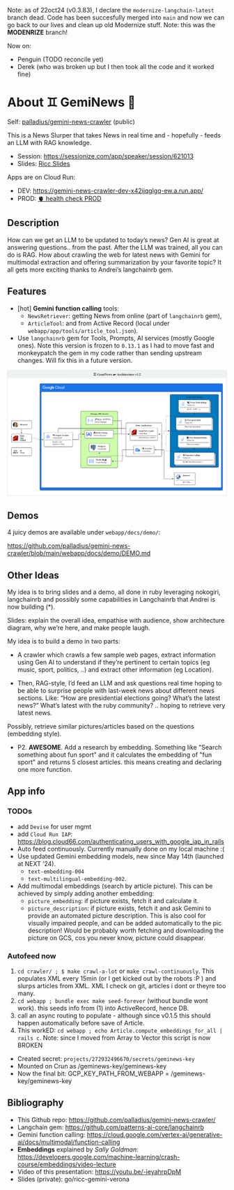 Note: as of 22oct24 (v0.3.83), I declare the `modernize-langchain-latest` branch dead.
Code has been succesfully merged into `main` and now we can go back to our lives and clean up old
Modernize stuff.
Note: this was the **MODENRIZE** branch!

Now on:

* Penguin (TODO reconcile yet)
* Derek (who was broken up but I then took all the code and it worked fine)

# About ♊️ GemiNews 📰

Self: [palladius/gemini-news-crawler](https://github.com/palladius/gemini-news-crawler) (public)

This is a News Slurper that takes News in real time and - hopefully - feeds an LLM with RAG knowledge.

* Session: https://sessionize.com/app/speaker/session/621013
* Slides: [Ricc Slides](https://docs.google.com/presentation/d/11R5TbqPRsdeMdqN_1vFRS9v7qFRvOvpxTAFPOd-kfaE/edit#slide=id.g259ddd8dc87_0_2049)

Apps are on Cloud Run:

* DEV: https://gemini-news-crawler-dev-x42ijqglgq-ew.a.run.app/
* PROD: [🫀 health check PROD](https://gemini-news-crawler-prod-x42ijqglgq-ew.a.run.app/up)

## Description

How can we get an LLM to be updated to today’s news?
Gen AI is great at answering questions.. from the past. After the LLM was trained, all you can do is RAG.
How about crawling the web for latest news with Gemini for multimodal extraction and offering summarization by your favorite topic?
It all gets more exciting thanks to Andrei’s langchainrb gem.

## Features

* [hot] **Gemini function calling** tools:
    * `NewsRetriever`: getting News from online (part of `langchainrb` gem),
    * `ArticleTool`: and from Active Record (local under `webapp/app/tools/article_tool.json`).
* Use `langchainrb` gem for Tools, Prompts, AI services (mostly Google ones). Note this version is frozen to `0.13.1` as I had to move fast and monkeypatch the gem in my code rather than sending upstream changes. Will fix this in a future version.

![App Architecture](https://github.com/palladius/gemini-news-crawler/blob/main/docs/GeminewsArchitecture.png?raw=true "Architecture")

## Demos

4 juicy demos are available under `webapp/docs/demo/`:

https://github.com/palladius/gemini-news-crawler/blob/main/webapp/docs/demo/DEMO.md

## Other Ideas

My idea is to bring slides and a demo, all done in ruby leveraging nokogiri, langchainrb and possibly some capabilities in Langchainrb that Andrei is now building (*).

Slides: explain the overall idea, empathise with audience, show architecture diagram, why we’re here, and make people laugh.

My idea is to build a demo in two parts:

* A crawler which crawls a few sample web pages, extract information using Gen AI to understand if they’re pertinent to certain topics (eg music, sport, politics, ..) and extract other information (eg Location).

* Then, RAG-style, I’d feed an LLM and ask questions real time hoping to be able to surprise people with last-week news about different news sections. Like:
“How are presidential elections going? What’s the latest news?”
What’s latest with the ruby community? .. hoping to retrieve very latest news.

Possibly, retrieve similar pictures/articles based on the questions (embedding style).

* P2. **AWESOME**. Add a research by embedding. Something like "Search something about fun sport" and it calculates the embedding of "fun sport" and returns 5 closest articles. this means creating and declaring one more function.


## App info

### TODOs

* add `Devise` for user mgmt
* add `Cloud Run IAP`: https://blog.cloud66.com/authenticating_users_with_google_iap_in_rails
* Auto feed continuously. Currently manually done on my local machine :(
* Use updated Gemini embedding models, new since May 14th (launched at NEXT ‘24).
    * `text-embedding-004`
    * `text-multilingual-embedding-002`.
* Add multimodal embeddings (search by article picture). This can be achieved by simply adding another embedding:
    * `picture_embedding`: if picture exists, fetch it and calculate it.
    * `picture_description`: if picture exists, fetch it and ask Gemini to provide an automated picture description.
       This is also cool for visually impaired people, and can be added automatically to the pic description!
       Would be probably worth fetching and downloading the picture on GCS, cos you never know, picture could disappear.

### Autofeed now

1. `cd crawler/ ; $ make crawl-a-lot` or `make crawl-continuously`. This populates XML every 15min (or I get kicked out by the robots :P ) and slurps articles from XML. XML I check on git, articles i dont or theyre too many.
2. `cd webapp ; bundle exec make seed-forever` (without bundle wont work). this seeds info from (1) into ActiveRecord, hence DB.
3. call an async routing to populate - although since v0.1.5 this should happen automatically before save of Article.
4. This workED: `cd webapp ; echo Article.compute_embeddings_for_all | rails c`. Note: since I moved from Array to Vector this script is now BROKEN

* Created secret: `projects/272932496670/secrets/geminews-key`
* Mounted on Crun as /geminews-key/geminews-key
* Now the final bit: GCP_KEY_PATH_FROM_WEBAPP = /geminews-key/geminews-key


## Bibliography

* This Github repo: https://github.com/palladius/gemini-news-crawler/
* Langchain gem: https://github.com/patterns-ai-core/langchainrb
* Gemini function calling: https://cloud.google.com/vertex-ai/generative-ai/docs/multimodal/function-calling
* **Embeddings** explained by _Sally Goldman_: https://developers.google.com/machine-learning/crash-course/embeddings/video-lecture
* Video of this presentation: https://youtu.be/-ieyahrpDpM
* Slides (private): go/ricc-gemini-verona
